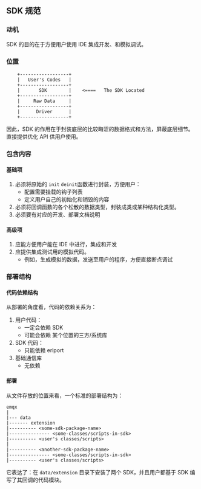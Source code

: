 ## SDK 规范

### 动机

SDK 的目的在于方便用户使用 IDE 集成开发、和模拟调试。

### 位置



```
    +------------------+
    |   User's Codes   |
    +------------------+
    |       SDK        |    <====   The SDK Located
    +------------------+
    |     Raw Data     |
    +------------------+
    |      Driver      |
    +------------------+
```

因此，SDK 的作用在于封装底层的比较晦涩的数据格式和方法，屏蔽底层细节。直接提供优化 API 供用户使用。



### 包含内容

#### 基础项

1. 必须将原始的 `init` `deinit`函数进行封装，方便用户：
   - 配置需要挂载的钩子列表
   - 定义用户自己的初始化和销毁的内容
2. 必须将回调函数的各个松散的数据类型，封装成类或某种结构化类型。
3. 必须要有对应的开发、部署文档说明

#### 高级项

1. 应能方便用户能在 IDE 中进行，集成和开发
2. 应提供集成测试用的模拟代码。
   - 例如，生成模拟的数据，发送至用户的程序，方便直接断点调试


### 部署结构

#### 代码依赖结构

从部署的角度看，代码的依赖关系为：

1. 用户代码：
    * 一定会依赖 SDK
    * 可能会依赖 某个位置的三方/系统库
2. SDK 代码：
    * 只能依赖 erlport
3. 基础通信库
    * 无依赖

#### 部署

从文件存放的位置来看，一个标准的部署结构为：

```
emqx
|
|--- data
|------- extension
|---------- <some-sdk-package-name>
|--------------- <some-classes/scripts-in-sdk>
|---------- <user's classes/scripts>
|
|---------- <another-sdk-package-name>
|--------------- <some-classes/scripts-in-sdk>
|---------- <user's classes/scripts>
```

它表达了：在 `data/extension` 目录下安装了两个 SDK，并且用户都基于 SDK 编写了其回调的代码模块。

